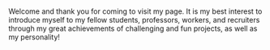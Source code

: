 # 
Welcome and thank you for coming to visit my page. It is my best interest to introduce myself to my fellow students, professors, workers, and recruiters through my great achievements of challenging and fun projects, as well as my personality! 
